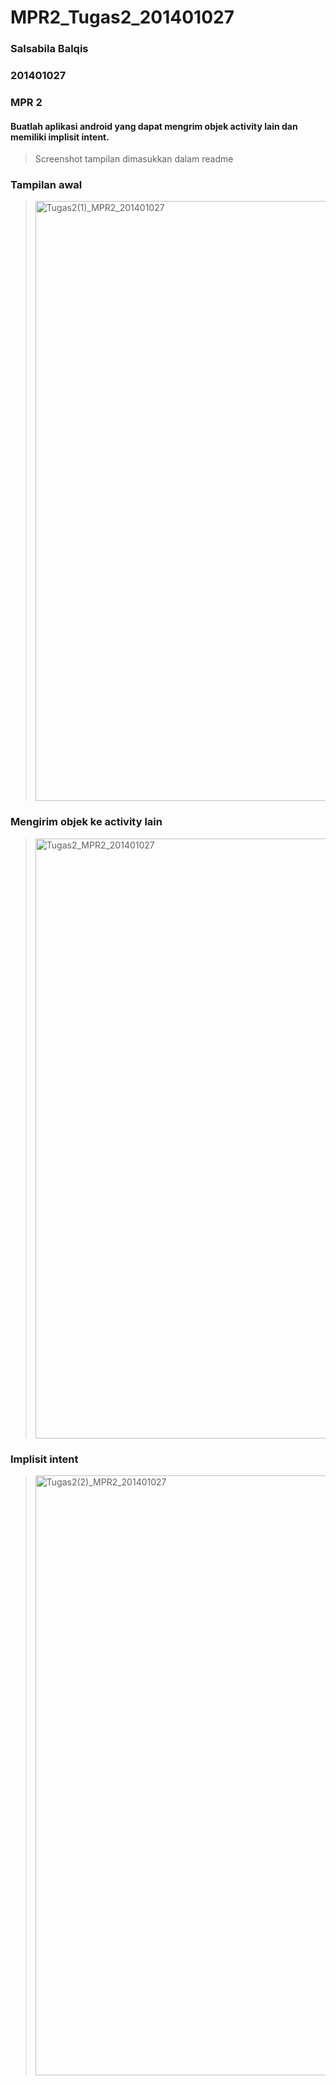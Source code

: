 # MPR2_Tugas2_201401027
### Salsabila Balqis
### 201401027
### MPR 2


#### Buatlah aplikasi android yang dapat mengrim objek activity lain dan memiliki implisit intent.
> Screenshot tampilan dimasukkan dalam readme
### Tampilan awal
> <img width="960" alt="Tugas2(1)_MPR2_201401027" src="https://user-images.githubusercontent.com/86075019/196704244-409dbba8-3eb7-4497-abf2-073405de69cb.png">
### Mengirim objek ke activity lain
> <img width="960" alt="Tugas2_MPR2_201401027" src="https://user-images.githubusercontent.com/86075019/196704895-c927eff2-726f-4ce7-8eef-25ea11518036.png">
### Implisit intent
> <img width="960" alt="Tugas2(2)_MPR2_201401027" src="https://user-images.githubusercontent.com/86075019/196704634-10316664-4525-4548-864d-371b30851ac4.png">
